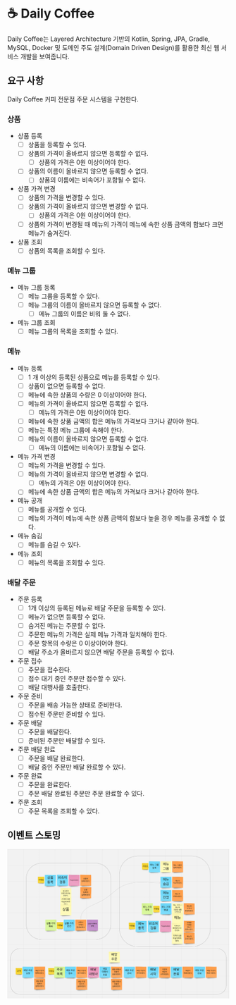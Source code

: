 # ☕️ Daily Coffee

Daily Coffee는 Layered Architecture 기반의 Kotlin, Spring, JPA, Gradle, MySQL, Docker 및 도메인 주도 설계(Domain
Driven Design)를 활용한 최신 웹 서비스 개발을 보여줍니다.

## 요구 사항

Daily Coffee 커피 전문점 주문 시스템을 구현한다.

### 상품

- 상품 등록
  - [ ] 상품을 등록할 수 있다.
  - [ ] 상품의 가격이 올바르지 않으면 등록할 수 없다.
    - [ ] 상품의 가격은 0원 이상이어야 한다.
  - [ ] 상품의 이름이 올바르지 않으면 등록할 수 없다.
    - [ ] 상품의 이름에는 비속어가 포함될 수 없다.
- 상품 가격 변경
  - [ ] 상품의 가격을 변경할 수 있다.
  - [ ] 상품의 가격이 올바르지 않으면 변경할 수 없다.
    - [ ] 상품의 가격은 0원 이상이어야 한다.
  - [ ] 상품의 가격이 변경될 때 메뉴의 가격이 메뉴에 속한 상품 금액의 합보다 크면 메뉴가 숨겨진다.
- 상품 조회
  - [ ] 상품의 목록을 조회할 수 있다.

### 메뉴 그룹

- 메뉴 그룹 등록
  - [ ] 메뉴 그룹을 등록할 수 있다.
  - [ ] 메뉴 그룹의 이름이 올바르지 않으면 등록할 수 없다.
    - [ ] 메뉴 그룹의 이름은 비워 둘 수 없다.
- 메뉴 그룹 조회
  - [ ] 메뉴 그룹의 목록을 조회할 수 있다.

### 메뉴

- 메뉴 등록
  - [ ] 1 개 이상의 등록된 상품으로 메뉴를 등록할 수 있다.
  - [ ] 상품이 없으면 등록할 수 없다.
  - [ ] 메뉴에 속한 상품의 수량은 0 이상이어야 한다.
  - [ ] 메뉴의 가격이 올바르지 않으면 등록할 수 없다.
    - [ ] 메뉴의 가격은 0원 이상이어야 한다.
  - [ ] 메뉴에 속한 상품 금액의 합은 메뉴의 가격보다 크거나 같아야 한다.
  - [ ] 메뉴는 특정 메뉴 그룹에 속해야 한다.
  - [ ] 메뉴의 이름이 올바르지 않으면 등록할 수 없다.
    - [ ] 메뉴의 이름에는 비속어가 포함될 수 없다.
- 메뉴 가격 변경
  - [ ] 메뉴의 가격을 변경할 수 있다.
  - [ ] 메뉴의 가격이 올바르지 않으면 변경할 수 없다.
    - [ ] 메뉴의 가격은 0원 이상이어야 한다.
  - [ ] 메뉴에 속한 상품 금액의 합은 메뉴의 가격보다 크거나 같아야 한다.
- 메뉴 공개
  - [ ] 메뉴를 공개할 수 있다.
  - [ ] 메뉴의 가격이 메뉴에 속한 상품 금액의 합보다 높을 경우 메뉴를 공개할 수 없다.
- 메뉴 숨김
  - [ ] 메뉴를 숨길 수 있다.
- 메뉴 조회
  - [ ] 메뉴의 목록을 조회할 수 있다.

### 배달 주문

- 주문 등록
  - [ ] 1개 이상의 등록된 메뉴로 배달 주문을 등록할 수 있다.
  - [ ] 메뉴가 없으면 등록할 수 없다.
  - [ ] 숨겨진 메뉴는 주문할 수 없다.
  - [ ] 주문한 메뉴의 가격은 실제 메뉴 가격과 일치해야 한다.
  - [ ] 주문 항목의 수량은 0 이상이어야 한다.
  - [ ] 배달 주소가 올바르지 않으면 배달 주문을 등록할 수 없다.
- 주문 접수
  - [ ] 주문을 접수한다.
  - [ ] 접수 대기 중인 주문만 접수할 수 있다.
  - [ ] 배달 대행사를 호출한다.
- 주문 준비
  - [ ] 주문을 배송 가능한 상태로 준비한다.
  - [ ] 접수된 주문만 준비할 수 있다.
- 주문 배달
  - [ ] 주문을 배달한다.
  - [ ] 준비된 주문만 배달할 수 있다.
- 주문 배달 완료
  - [ ] 주문을 배달 완료한다.
  - [ ] 배달 중인 주문만 배달 완료할 수 있다.
- 주문 완료
  - [ ] 주문을 완료한다.
  - [ ] 주문 배달 완료된 주문만 주문 완료할 수 있다.
- 주문 조회
  - [ ] 주문 목록을 조회할 수 있다.

## 이벤트 스토밍

![](docs/images/데일리커피-이벤트스토밍.png)